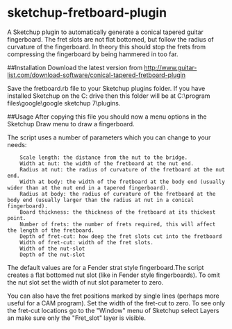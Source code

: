 sketchup-fretboard-plugin
=========================

A Sketchup plugin to automatically generate a conical tapered guitar fingerboard. The fret slots are not flat bottomed, but follow the radius of curvature of the fingerboard. In theory this should stop the frets from compressing the fingerboard by being hammered in too far.

##Installation
Download the latest version from http://www.guitar-list.com/download-software/conical-tapered-fretboard-plugin

Save the fretboard.rb file to your Sketchup plugins folder. If you have installed Sketchup on the C: drive then this folder will be at C:\program files\google\google sketchup 7\plugins. 

##Usage
After copying this file you should now a menu options in the Sketchup Draw menu to draw a fingerboard.

The script uses a number of parameters which you can change to your needs:

        Scale length: the distance from the nut to the bridge.
        Width at nut: the width of the fretboard at the nut end.
        Radius at nut: the radius of curvature of the fretboard at the nut end.
        Width at body: the width of the fretboard at the body end (usually wider than at the nut end in a tapered fingerboard).
        Radius at body: the radius of curvature of the fretboard at the body end (usually larger than the radius at nut in a conical fingerboard).
        Board thickness: the thickness of the fretboard at its thickest point.
        Number of frets: the number of frets required, this will affect the length of the fretboard.
        Depth of fret-cut: how deep the fret slots cut into the fretboard
        Width of fret-cut: width of the fret slots.
        Width of the nut-slot
        Depth of the nut-slot


The default values are for a Fender strat style fingerboard.The script creates a flat bottomed nut slot (like in Fender style fingerboards). To omit the nut slot set the width of nut slot parameter to zero.

You can also have the fret positions marked by single lines (perhaps more useful for a CAM program). Set the width of the fret-cut to zero. To see only the fret-cut locations go to the "Window" menu of Sketchup select Layers an make sure only the "Fret_slot" layer is visible. 
